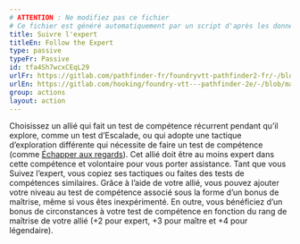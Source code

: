 ```yaml
---
# ATTENTION : Ne modifiez pas ce fichier
# Ce fichier est généré automatiquement par un script d'après les données du module Foundry VTT officiel et de sa traduction
title: Suivre l'expert
titleEn: Follow the Expert
type: passive
typeFr: Passive
id: tfa4Sh7wcxCEqL29
urlFr: https://gitlab.com/pathfinder-fr/foundryvtt-pathfinder2-fr/-/blob/master/data/actions/tfa4Sh7wcxCEqL29.htm
urlEn: https://gitlab.com/hooking/foundry-vtt---pathfinder-2e/-/blob/master/packs/data/actions.db/follow-the-expert.json
group: actions
layout: action
---
```

Choisissez un allié qui fait un test de compétence récurrent pendant qu’il explore, comme un test d’Escalade, ou qui adopte une tactique d’exploration différente qui nécessite de faire un test de compétence (comme [Échapper aux regards](échapper-aux-regards.md)). Cet allié doit être au moins expert dans cette compétence et volontaire pour vous porter assistance. Tant que vous Suivez l’expert, vous copiez ses tactiques ou faites des tests de compétences similaires. Grâce à l’aide de votre allié, vous pouvez ajouter votre niveau au test de compétence associé sous la forme d’un bonus de maîtrise, même si vous êtes inexpérimenté. En outre, vous bénéficiez d’un bonus de circonstances à votre test de compétence en fonction du rang de maîtrise de votre allié (+2 pour expert, +3 pour maître et +4 pour légendaire).


